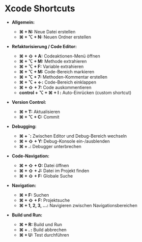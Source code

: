 # Xcode Shortcuts

- **Allgemein:**
  - **⌘ + N:** Neue Datei erstellen
  - **⌘ + ⌥ + N:** Neuen Ordner erstellen

- **Refaktorisierung / Code Editor:**
  - **⌘ + ⇧ + A:** Codeaktionen-Menü öffnen
  - **⌘ + ⌥ + M:** Methode extrahieren
  - **⌘ + ⌥ + F:** Variable extrahieren
  - **⌘ + ⌥ + M:** Code-Bereich markieren
  - **⌘ + ⌥ + 7:** Methoden-Kommentar erstellen
  - **⌘ + ⌥ + ←:** Code-Bereich einklappen
  - **⌘ + ⇧ + 7:** Code auskommentieren
  - **control + ⌥ + ⌘ + I :** Auto-Einrücken (custom shortcut)

- **Version Control:**
  - **⌘ + T:** Aktualisieren
  - **⌘ + ⌥ + C:** Commit

- **Debugging:**
  - **⌘ + \`:** Zwischen Editor und Debug-Bereich wechseln
  - **⌘ + ⇧ + Y:** Debug-Konsole ein-/ausblenden
  - **⌘ + \.:** Debugger unterbrechen

- **Code-Navigation:**
  - **⌘ + ⇧ + O:** Datei öffnen
  - **⌘ + ⇧ + J:** Datei im Projekt finden
  - **⌘ + ⇧ + F:** Globale Suche

- **Navigation:**
  - **⌘ + F:** Suchen
  - **⌘ + ⇧ + F:** Projektsuche
  - **⌘ + 1, 2, 3, ...:** Navigieren zwischen Navigationsbereichen

- **Build und Run:**
  - **⌘ + R:** Build und Run
  - **⌘ + . :** Build abbrechen
  - **⌘ + U:** Test durchführen
